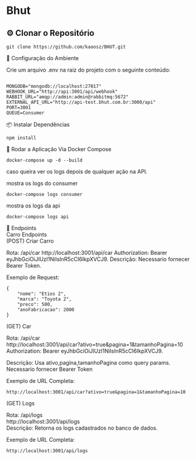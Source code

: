 # Bhut
## ⚙️ Clonar o Repositório

```
git clone https://github.com/kaoosz/BHUT.git
```
🔧 Configuração do Ambiente

Crie um arquivo .env na raiz do projeto com o seguinte conteúdo:
```

MONGODB="mongodb://localhost:27017"
WEBHOOK_URL="http://api:3001/api/webhook"
RABBIT_URL="amqp://admin:admin@rabbitmq:5672"
EXTERNAL_API_URL="http://api-test.bhut.com.br:3000/api"
PORT=3001
QUEUE=Consumer

```
📦 Instalar Dependências
```
npm install
```
🚀 Rodar a Aplicação
Via Docker Compose
```
docker-compose up -d --build
```
 
caso queira ver os logs depois de qualquer ação na API.

mostra os logs do consumer  
```
docker-compose logs consumer
```

mostra os logs da api  
```
docker-compose logs api  
```

📄 Endpoints  
Carro Endpoints  
(POST) Criar Carro

Rota: /api/car
http://localhost:3001/api/car
Authorization: Bearer eyJhbGciOiJIUzI1NiIsInR5cCI6IkpXVCJ9.
Descrição: Necessario fornecer Bearer Token.

Exemplo de Request:
```
{
    "nome": "Etios 2",
    "marca": "Toyota 2",
    "preco": 500,
    "anoFabricacao": 2000
}
```

(GET) Car  

Rota: /api/car    
http://localhost:3001/api/car?ativo=true&pagina=1&tamanhoPagina=10  
Authorization: Bearer eyJhbGciOiJIUzI1NiIsInR5cCI6IkpXVCJ9.

Descrição: Usa ativo,pagina,tamanhoPagina como query params.   
Necessario fornecer Bearer Token

Exemplo de URL Completa:
```
http://localhost:3001/api/car?ativo=true&pagina=1&tamanhoPagina=10
```

(GET) Logs

Rota: /api/logs      
http://localhost:3001/api/logs   
Descrição: Retorna os logs cadastrados no banco de dados.  

Exemplo de URL Completa:
```
http://localhost:3001/api/logs
```

